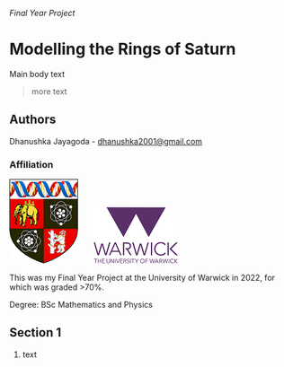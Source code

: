 *Final Year Project*
# Modelling the Rings of Saturn
Main body text
> more text

## Authors
Dhanushka Jayagoda - <dhanushka2001@gmail.com>
### Affiliation
![Warwick University logo](images/Shield_of_the_University_of_Warwick-small.png)&nbsp;&nbsp;&nbsp;&nbsp;&nbsp;&nbsp;&nbsp;![Warwick University logo](images/WarwickLogo-small.png)   

This was my Final Year Project at the University of Warwick in 2022, for which was graded >70%.

Degree: BSc Mathematics and Physics

## Section 1
01. text
